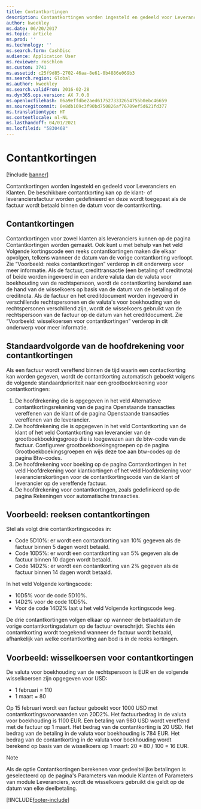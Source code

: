 ```yaml
---
title: Contantkortingen
description: Contantkortingen worden ingesteld en gedeeld voor Leveranciers en Klanten.  De beschikbare contantkorting kan op de klant- of leveranciersfactuur worden gedefinieerd en deze wordt toegepast als de factuur wordt betaald binnen de datum voor de contantkorting.
author: kweekley
ms.date: 06/20/2017
ms.topic: article
ms.prod: ''
ms.technology: ''
ms.search.form: CashDisc
audience: Application User
ms.reviewer: roschlom
ms.custom: 3741
ms.assetid: c25f9d85-2702-46aa-8e61-0b4886e069b3
ms.search.region: Global
ms.author: kweekley
ms.search.validFrom: 2016-02-28
ms.dyn365.ops.version: AX 7.0.0
ms.openlocfilehash: 06a9effdbe2aed6175273332654755b0ebc46659
ms.sourcegitcommit: 0e8db169c3f90bd750826af76709ef5d621fd377
ms.translationtype: HT
ms.contentlocale: nl-NL
ms.lasthandoff: 04/01/2021
ms.locfileid: "5830468"
---
```

# <a name="cash-discounts"></a>Contantkortingen

[!include [banner](../includes/banner.md)]

Contantkortingen worden ingesteld en gedeeld voor Leveranciers en Klanten.  De beschikbare contantkorting kan op de klant- of leveranciersfactuur worden gedefinieerd en deze wordt toegepast als de factuur wordt betaald binnen de datum voor de contantkorting. 

## <a name="cash-discounts"></a>Contantkortingen

Contantkortingen voor zowel klanten als leveranciers kunnen op de pagina Contantkortingen worden gemaakt. Ook kunt u met behulp van het veld Volgende kortingscode een reeks contantkortingen maken die elkaar opvolgen, telkens wanneer de datum van de vorige contantkorting verloopt. Zie “Voorbeeld: reeks contantkortingen” verderop in dit onderwerp voor meer informatie. Als de factuur, credittransactie (een betaling of creditnota) of beide worden ingevoerd in een andere valuta dan de valuta voor boekhouding van de rechtspersoon, wordt de contantkorting berekend aan de hand van de wisselkoers op basis van de datum van de betaling of de creditnota. Als de factuur en het creditdocument worden ingevoerd in verschillende rechtspersonen en de valuta's voor boekhouding van de rechtspersonen verschillend zijn, wordt de wisselkoers gebruikt van de rechtspersoon van de factuur op de datum van het creditdocument. Zie “Voorbeeld: wisselkoersen voor contantkortingen” verderop in dit onderwerp voor meer informatie.

## <a name="defaulting-order-of-cash-discount-main-account"></a>Standaardvolgorde van de hoofdrekening voor contantkortingen

Als een factuur wordt vereffend binnen de tijd waarin een contactkorting kan worden gegeven, wordt de contantkorting automatisch geboekt volgens de volgende standaardprioriteit naar een grootboekrekening voor contantkortingen:
1.  De hoofdrekening die is opgegeven in het veld Alternatieve contantkortingsrekening van de pagina Openstaande transacties vereffenen van de klant of de pagina Openstaande transacties vereffenen van de leverancier.
2.  De hoofdrekening die is opgegeven in het veld Contantkorting van de klant of het veld Contantkorting van leverancier van de grootboekboekingsgroep die is toegewezen aan de btw-code van de factuur. Configureer grootboekboekingsgroepen op de pagina Grootboekboekingsgroepen en wijs deze toe aan btw-codes op de pagina Btw-codes.
3.  De hoofdrekening voor boeking op de pagina Contantkortingen in het veld Hoofdrekening voor klantkortingen of het veld Hoofdrekening voor leverancierskortingen voor de contantkortingscode van de klant of leverancier op de vereffende factuur.
4.  De hoofdrekening voor contantkortingen, zoals gedefinieerd op de pagina Rekeningen voor automatische transacties.

## <a name="example-series-of-cash-discounts"></a>Voorbeeld: reeksen contantkortingen
Stel als volgt drie contantkortingscodes in:
-   Code 5D10%: er wordt een contantkorting van 10% gegeven als de factuur binnen 5 dagen wordt betaald.
-   Code 10D5%: er wordt een contantkorting van 5% gegeven als de factuur binnen 10 dagen wordt betaald.
-   Code 14D2%: er wordt een contantkorting van 2% gegeven als de factuur binnen 14 dagen wordt betaald.

In het veld Volgende kortingscode:
-   10D5% voor de code 5D10%.
-   14D2% voor de code 10D5%.
-   Voor de code 14D2% laat u het veld Volgende kortingscode leeg.

De drie contantkortingen volgen elkaar op wanneer de betaaldatum de vorige contantkortingsdatum op de factuur overschrijdt. Slechts één contantkorting wordt toegekend wanneer de factuur wordt betaald, afhankelijk van welke contantkorting aan bod is in de reeks kortingen.

## <a name="example-exchange-rates-for-cash-discounts"></a>Voorbeeld: wisselkoersen voor contantkortingen
De valuta voor boekhouding van de rechtspersoon is EUR en de volgende wisselkoersen zijn opgegeven voor USD:
-   1 februari = 110
-   1 maart = 80

Op 15 februari wordt een factuur geboekt voor 1000 USD met contantkortingsvoorwaarden van 20D2%. Het factuurbedrag in de valuta voor boekhouding is 1100 EUR. Een betaling van 980 USD wordt vereffend met de factuur op 1 maart. Het bedrag van de contantkorting is 20 USD. Het bedrag van de betaling in de valuta voor boekhouding is 784 EUR. Het bedrag van de contantkorting in de valuta voor boekhouding wordt berekend op basis van de wisselkoers op 1 maart: 20 \* 80 / 100 = 16 EUR.

> [!NOTE]
> Als de optie Contantkortingen berekenen voor gedeeltelijke betalingen is geselecteerd op de pagina's Parameters van module Klanten of Parameters van module Leveranciers, wordt de wisselkoers gebruikt die geldt op de datum van elke deelbetaling. 



[!INCLUDE[footer-include](../../includes/footer-banner.md)]